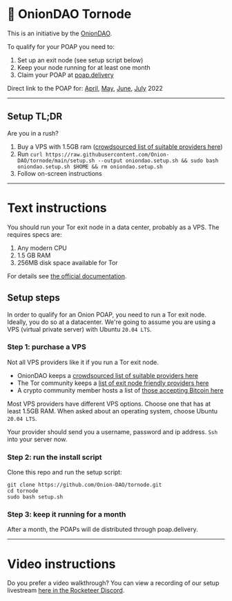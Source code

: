 # 🧅 OnionDAO Tornode

This is an initiative by the [OnionDAO](https://oniondao.web.app/).

To qualify for your POAP you need to:

1. Set up an exit node (see setup script below)
1. Keep your node running for at least one month
1. Claim your POAP at [poap.delivery](https://poap.delivery/)

Direct link to the POAP for: [April](https://poap.delivery/oniondao-tor-node-runner-april-2022), [May](https://poap.delivery/oniondao-tor-node-runner-may-2022), [June](https://poap.delivery/oniondao-tor-node-runner-june-2022), [July](https://poap.delivery/oniondao-tor-node-runner-july-2022) 2022

---


## Setup TL;DR

Are you in a rush?

1. Buy a VPS with 1.5GB ram ([crowdsourced list of suitable providers here](https://docs.google.com/spreadsheets/d/1ztkonpfs0u3NP1HA-V6rhE6eK77W6y0Q8gG_yv9tI3s))
2. Run `curl https://raw.githubusercontent.com/Onion-DAO/tornode/main/setup.sh --output oniondao.setup.sh && sudo bash oniondao.setup.sh $HOME && rm oniondao.setup.sh`
3. Follow on-screen instructions

---

# Text instructions

You should run your Tor exit node in a data center, probably as a VPS. The requires specs are:

1. Any modern CPU
1. 1.5 GB RAM
1. 256MB disk space available for Tor

For details see [the official documentation]( https://community.torproject.org/relay/relays-requirements/ ).

## Setup steps

In order to qualify for an Onion POAP, you need to run a Tor exit node. Ideally, you do so at a datacenter. We're going to assume you are using a VPS (virtual private server) with Ubuntu `20.04 LTS`.

### Step 1: purchase a VPS

Not all VPS providers like it if you run a Tor exit node.

- OnionDAO keeps a [crowdsourced list of suitable providers here](https://docs.google.com/spreadsheets/d/1ztkonpfs0u3NP1HA-V6rhE6eK77W6y0Q8gG_yv9tI3s)
- The Tor community keeps a [ list of exit node friendly providers here ]( https://community.torproject.org/relay/community-resources/good-bad-isps/ )
- A crypto community member hosts a list of [ those accepting Bitcoin here ]( https://torbitcoinvps.github.io/ )

Most VPS providers have different VPS options. Choose one that has at least 1.5GB RAM. When asked about an operating system, choose Ubuntu `20.04 LTS`.

Your provider should send you a username, password and ip address. `Ssh` into your server now.

### Step 2: run the install script

Clone this repo and run the setup script:

```
git clone https://github.com/Onion-DAO/tornode.git
cd tornode
sudo bash setup.sh
```

### Step 3: keep it running for a month

After a month, the POAPs will de distributed through poap.delivery.

---

# Video instructions

Do you prefer a video walkthrough? You can view a recording of our setup livestream [here in the Rocketeer Discord]( https://discord.com/channels/899629740766412890/959100274587344966/959193725458858064 ).
